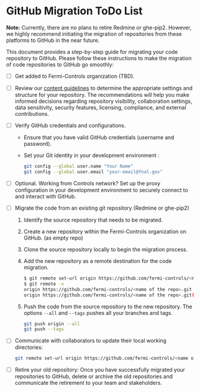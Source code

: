 # GitHub Migration ToDo List

  **Note:**
  Currently, there are no plans to retire Redmine or ghe-pip2. However, we highly recommend initiating the migration of repositories from these platforms to GitHub in the near future.

This document provides a step-by-step guide for migrating your code repository to GitHub.
Please follow these instructions to make the migration of code repositories to GitHub go smoothly:

- [ ] Get added to Fermi-Controls organization (TBD).
- [ ] Review our [content guidelines](./content-guidelines.md) to determine the appropriate settings and structure for your repository. The recommendations will help you make informed decisions regarding repository visibility, collaboration settings, data sensitivity, security features, licensing, compliance, and external contributions.
- [ ] Verify GitHub credentials and configurations.
  - Ensure that you have valid GitHub credentials (username and password).
  - Set your Git identity in your development environment :

    ```sh
    git config --global user.name "Your Name"
    git config --global user.email "your-email@fnal.gov"
    ```

- [ ] Optional. Working from Controls network? Set up the proxy configuration in your development environment to securely connect to and interact with GitHub.
- [ ] Migrate the code from an existing git repository (Redmine or ghe-pip2)
  1. Identify the source repository that needs to be migrated.
  1. Create a new repository within the Fermi-Controls organization on GitHub. (as empty repo)
  1. Clone the source repository locally to begin the migration process.
  1. Add the new repository as a remote destination for the code migration.

        ```sh
        $ git remote set-url origin https://github.com/fermi-controls/<name of the repo>.git
        $ git remote -v
        origin https://github.com/fermi-controls/<name of the repo>.git (fetch)
        origin https://github.com/fermi-controls/<name of the repo>.git(push)
        ```

  1. Push the code from the source repository to the new repository. The options `--all` and `--tags` pushes all your branches and tags.

        ```sh
        git push origin --all
        git push --tags
        ```

- [ ] Communicate with collaborators to update their local working directories:

    ```sh
    git remote set-url origin https://github.com/fermi-controls/<name of the repo>.git
    ```

- [ ] Retire your old repository: Once you have successfully migrated your repositories to GitHub, delete or archive the old repositories and communicate the retirement to your team and stakeholders.
